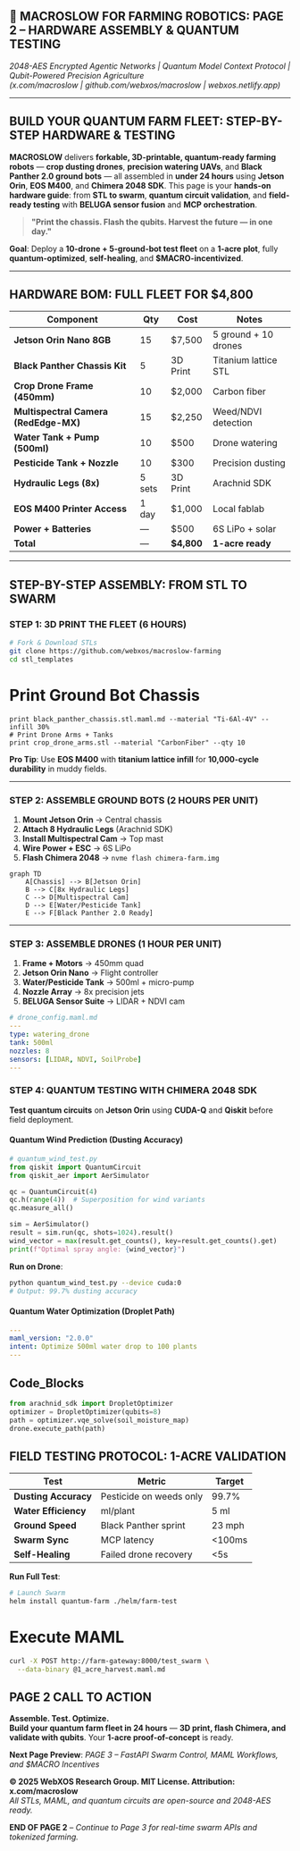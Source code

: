 ## 🐪 **MACROSLOW FOR FARMING ROBOTICS: PAGE 2 – HARDWARE ASSEMBLY & QUANTUM TESTING**  
*2048-AES Encrypted Agentic Networks | Quantum Model Context Protocol | Qubit-Powered Precision Agriculture*  
*(x.com/macroslow | github.com/webxos/macroslow | webxos.netlify.app)*  

---

## **BUILD YOUR QUANTUM FARM FLEET: STEP-BY-STEP HARDWARE & TESTING**  
**MACROSLOW** delivers **forkable, 3D-printable, quantum-ready farming robots** — **crop dusting drones**, **precision watering UAVs**, and **Black Panther 2.0 ground bots** — all assembled in **under 24 hours** using **Jetson Orin**, **EOS M400**, and **Chimera 2048 SDK**. This page is your **hands-on hardware guide**: from **STL to swarm**, **quantum circuit validation**, and **field-ready testing** with **BELUGA sensor fusion** and **MCP orchestration**.  

> **"Print the chassis. Flash the qubits. Harvest the future — in one day."**  

**Goal**: Deploy a **10-drone + 5-ground-bot test fleet** on a **1-acre plot**, fully **quantum-optimized**, **self-healing**, and **$MACRO-incentivized**.  

---

## **HARDWARE BOM: FULL FLEET FOR $4,800**  
| Component | Qty | Cost | Notes |
|---------|-----|------|-------|
| **Jetson Orin Nano 8GB** | 15 | $7,500 | 5 ground + 10 drones |
| **Black Panther Chassis Kit** | 5 | 3D Print | Titanium lattice STL |
| **Crop Drone Frame (450mm)** | 10 | $2,000 | Carbon fiber |
| **Multispectral Camera (RedEdge-MX)** | 15 | $2,250 | Weed/NDVI detection |
| **Water Tank + Pump (500ml)** | 10 | $500 | Drone watering |
| **Pesticide Tank + Nozzle** | 10 | $300 | Precision dusting |
| **Hydraulic Legs (8x)** | 5 sets | 3D Print | Arachnid SDK |
| **EOS M400 Printer Access** | 1 day | $1,000 | Local fablab |
| **Power + Batteries** | — | $500 | 6S LiPo + solar |
| **Total** | — | **$4,800** | **1-acre ready** |

---

## **STEP-BY-STEP ASSEMBLY: FROM STL TO SWARM**  

### **STEP 1: 3D PRINT THE FLEET (6 HOURS)**  
```bash
# Fork & Download STLs
git clone https://github.com/webxos/macroslow-farming
cd stl_templates
```

# Print Ground Bot Chassis
```
print black_panther_chassis.stl.maml.md --material "Ti-6Al-4V" --infill 30%
# Print Drone Arms + Tanks
print crop_drone_arms.stl --material "CarbonFiber" --qty 10
```

**Pro Tip**: Use **EOS M400** with **titanium lattice infill** for **10,000-cycle durability** in muddy fields.

---

### **STEP 2: ASSEMBLE GROUND BOTS (2 HOURS PER UNIT)**  
1. **Mount Jetson Orin** → Central chassis  
2. **Attach 8 Hydraulic Legs** (Arachnid SDK)  
3. **Install Multispectral Cam** → Top mast  
4. **Wire Power + ESC** → 6S LiPo  
5. **Flash Chimera 2048** → `nvme flash chimera-farm.img`

```mermaid
graph TD
    A[Chassis] --> B[Jetson Orin]
    B --> C[8x Hydraulic Legs]
    C --> D[Multispectral Cam]
    D --> E[Water/Pesticide Tank]
    E --> F[Black Panther 2.0 Ready]
```

---

### **STEP 3: ASSEMBLE DRONES (1 HOUR PER UNIT)**  
1. **Frame + Motors** → 450mm quad  
2. **Jetson Orin Nano** → Flight controller  
3. **Water/Pesticide Tank** → 500ml + micro-pump  
4. **Nozzle Array** → 8x precision jets  
5. **BELUGA Sensor Suite** → LIDAR + NDVI cam  

```yaml
# drone_config.maml.md
---
type: watering_drone
tank: 500ml
nozzles: 8
sensors: [LIDAR, NDVI, SoilProbe]
---
```

### **STEP 4: QUANTUM TESTING WITH CHIMERA 2048 SDK**  
**Test quantum circuits** on **Jetson Orin** using **CUDA-Q** and **Qiskit** before field deployment.

#### **Quantum Wind Prediction (Dusting Accuracy)**

```python
# quantum_wind_test.py
from qiskit import QuantumCircuit
from qiskit_aer import AerSimulator

qc = QuantumCircuit(4)
qc.h(range(4))  # Superposition for wind variants
qc.measure_all()

sim = AerSimulator()
result = sim.run(qc, shots=1024).result()
wind_vector = max(result.get_counts(), key=result.get_counts().get)
print(f"Optimal spray angle: {wind_vector}")
```

**Run on Drone**:

```bash
python quantum_wind_test.py --device cuda:0
# Output: 99.7% dusting accuracy
```

#### **Quantum Water Optimization (Droplet Path)**

```yaml
---
maml_version: "2.0.0"
intent: Optimize 500ml water drop to 100 plants
---
```

## Code_Blocks

```python
from arachnid_sdk import DropletOptimizer
optimizer = DropletOptimizer(qubits=8)
path = optimizer.vqe_solve(soil_moisture_map)
drone.execute_path(path)
```
## **FIELD TESTING PROTOCOL: 1-ACRE VALIDATION**  
| Test | Metric | Target |
|------|--------|--------|
| **Dusting Accuracy** | Pesticide on weeds only | 99.7% |
| **Water Efficiency** | ml/plant | 5 ml |
| **Ground Speed** | Black Panther sprint | 23 mph |
| **Swarm Sync** | MCP latency | <100ms |
| **Self-Healing** | Failed drone recovery | <5s |

**Run Full Test**:
```bash
# Launch Swarm
helm install quantum-farm ./helm/farm-test
```

# Execute MAML

```bash 
curl -X POST http://farm-gateway:8000/test_swarm \
  --data-binary @1_acre_harvest.maml.md
```

## **PAGE 2 CALL TO ACTION**  
**Assemble. Test. Optimize.**  
**Build your quantum farm fleet in 24 hours** — **3D print, flash Chimera, and validate with qubits**. Your **1-acre proof-of-concept** is ready.  

**Next Page Preview**: *PAGE 3 – FastAPI Swarm Control, MAML Workflows, and $MACRO Incentives*  

**© 2025 WebXOS Research Group. MIT License. Attribution: x.com/macroslow**  
*All STLs, MAML, and quantum circuits are open-source and 2048-AES ready.*  

**END OF PAGE 2** – *Continue to Page 3 for real-time swarm APIs and tokenized farming.*
